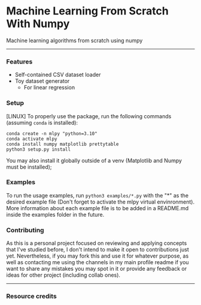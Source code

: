 # Machine Learning From Scratch With Numpy
Machine learning algorithms from scratch using numpy 

***

### Features
- Self-contained CSV dataset loader
- Toy dataset generator
    * For linear regression

### Setup
[LINUX] To properly use the package, run the following commands (assuming ```conda``` is installed):

```
conda create -n mlpy "python=3.10"
conda activate mlpy
conda install numpy matplotlib prettytable
python3 setup.py install
```

You may also install it globally outside of a venv (Matplotlib and Numpy must be installed);


### Examples
To run the usage examples, run ```python3 examples/*.py``` with the "*" as the desired example file (Don't forget to activate the mlpy virtual envinronment).
More information about each example file is to be added in a README.md inside the examples folder in the future.

### Contributing
As this is a personal project focused on reviewing and applying concepts that I've studied before,
I don't intend to make it open to contributions just yet. Nevertheless, if you may fork this and use it
for whatever purpose, as well as contacting me using the channels in my main profile readme if you want to 
share any mistakes you may spot in it or provide any feedback or ideas for other project (including collab ones).

***

### Resource credits

